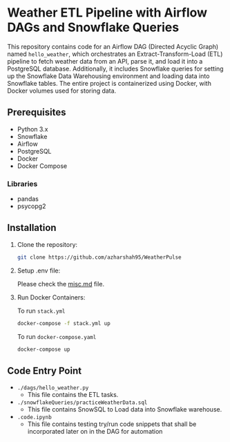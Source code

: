 # Weather ETL Pipeline with Airflow DAGs and Snowflake Queries
This repository contains code for an Airflow DAG (Directed Acyclic Graph) named `hello_weather`, which orchestrates an Extract-Transform-Load (ETL) pipeline to fetch weather data from an API, parse it, and load it into a PostgreSQL database. Additionally, it includes Snowflake queries for setting up the Snowflake Data Warehousing environment and loading data into Snowflake tables. The entire project is containerized using Docker, with Docker volumes used for storing data.


## Prerequisites

- Python 3.x
- Snowflake
- Airflow
- PostgreSQL
- Docker
- Docker Compose

### Libraries

- pandas
- psycopg2


## Installation
1. Clone the repository:

   ```bash
   git clone https://github.com/azharshah95/WeatherPulse
   ```
2. Setup .env file:

   Please check the [misc.md](misc.md) file.

3. Run Docker Containers:

   To run `stack.yml`
   ```bash
   docker-compose -f stack.yml up
   ```
   To run `docker-compose.yaml`
   ```bash
   docker-compose up
   ```

## Code Entry Point

- `./dags/hello_weather.py`
  - This file contains the ETL tasks.
- `./snowflakeQueries/practiceWeatherData.sql`
  - This file contains SnowSQL to Load data into Snowflake warehouse.
- `.code.ipynb`
  - This file contains testing try/run code snippets that shall be incorporated later on in the DAG for automation

